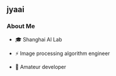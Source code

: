 ## jyaai

### About Me

+ 🎓 Shanghai AI Lab

+ ⚡ Image processing algorithm engineer

+ 🧱 Amateur developer
